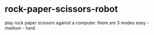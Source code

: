 # rock-paper-scissors-robot
play rock paper scissors against a computer. there are 3 modes easy - medium - hard.
